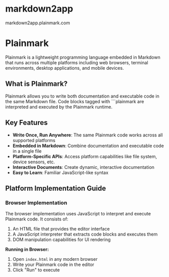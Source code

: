 # markdown2app
markdown2app.plainmark.com

# Plainmark

Plainmark is a lightweight programming language embedded in Markdown that runs across multiple platforms including web browsers, terminal environments, desktop applications, and mobile devices.

## What is Plainmark?

Plainmark allows you to write both documentation and executable code in the same Markdown file. Code blocks tagged with ```plainmark are interpreted and executed by the Plainmark runtime.

## Key Features

- **Write Once, Run Anywhere**: The same Plainmark code works across all supported platforms
- **Embedded in Markdown**: Combine documentation and executable code in a single file
- **Platform-Specific APIs**: Access platform capabilities like file system, device sensors, etc.
- **Interactive Documents**: Create dynamic, interactive documentation
- **Easy to Learn**: Familiar JavaScript-like syntax

## Platform Implementation Guide

### Browser Implementation

The browser implementation uses JavaScript to interpret and execute Plainmark code. It consists of:

1. An HTML file that provides the editor interface
2. A JavaScript interpreter that extracts code blocks and executes them
3. DOM manipulation capabilities for UI rendering

**Running in Browser:**
1. Open `index.html` in any modern browser
2. Write your Plainmark code in the editor
3. Click "Run" to execute

